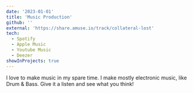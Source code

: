 ```yaml
---
date: '2023-01-01'
title: 'Music Production'
github: ''
external: 'https://share.amuse.io/track/collateral-lost'
tech:
  - Spotify
  - Apple Music
  - Youtube Music
  - Deezer
showInProjects: true
---
```


I love to make music in my spare time. I make mostly electronic music, like Drum & Bass. Give it a listen and see what you think!
